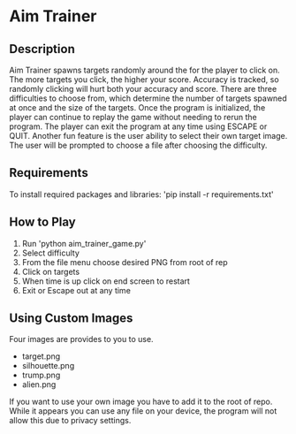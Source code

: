 # Aim Trainer

## Description
Aim Trainer spawns targets randomly around the for the player to click on. The more targets you click, the higher your score. Accuracy is tracked, so randomly clicking will hurt both your accuracy and score. There are three difficulties to choose from, which determine the number of targets spawned at once and the size of the targets. Once the program is initialized, the player can continue to replay the game without needing to rerun the program. The player can exit the program at any time using ESCAPE or QUIT. Another fun feature is the user ability to select their own target image. The user will be prompted to choose a file after choosing the difficulty.

## Requirements
To install required packages and libraries: 'pip install -r requirements.txt'

## How to Play
1. Run 'python aim_trainer_game.py'
2. Select difficulty
3. From the file menu choose desired PNG from root of rep
4. Click on targets
5. When time is up click on end screen to restart
6. Exit or Escape out at any time

## Using Custom Images
Four images are provides to you to use.
- target.png
- silhouette.png
- trump.png
- alien.png

If you want to use your own image you have to add it to the root of repo. While it appears you can use any file on your device, the program will not allow this due to privacy settings. 

